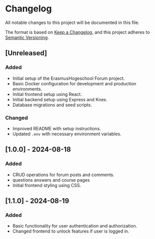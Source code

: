 # Changelog

All notable changes to this project will be documented in this file.

The format is based on [Keep a Changelog](https://keepachangelog.com/en/1.0.0/),
and this project adheres to [Semantic Versioning](https://semver.org/spec/v2.0.0.html).

## [Unreleased]

### Added

- Initial setup of the ErasmusHogeschool Forum project.
- Basic Docker configuration for development and production environments.
- Initial frontend setup using React.
- Initial backend setup using Express and Knex.
- Database migrations and seed scripts.

### Changed

- Improved README with setup instructions.
- Updated `.env` with necessary environment variables.

## [1.0.0] - 2024-08-18

### Added

- CRUD operations for forum posts and comments.
- questions answers and course pages
- Initial frontend styling using CSS.

## [1.1.0] - 2024-08-19

### Added

- Basic functionality for user authentication and authorization.
- Changed frontend to unlock features if user is logged in.
